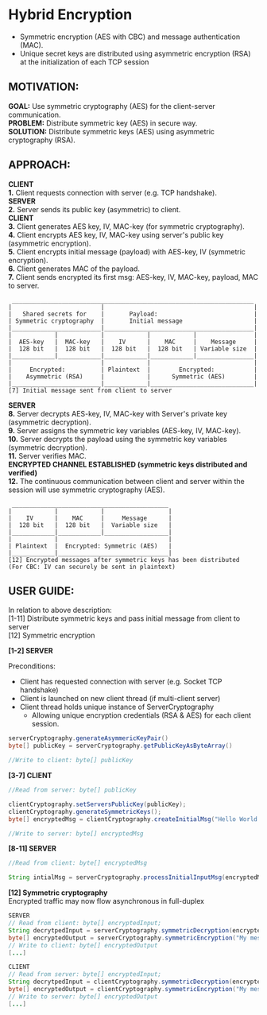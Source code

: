# Hybrid Encryption
- Symmetric encryption (AES with CBC) and message authentication (MAC).
- Unique secret keys are distributed using asymmetric encryption (RSA) at the initialization of each TCP session

## MOTIVATION:

**GOAL:**    Use symmetric cryptography (AES) for the client-server communication.</br>
**PROBLEM:**  Distribute symmetric key (AES) in secure way.</br>
**SOLUTION:** Distribute symmetric keys (AES) using asymmetric cryptography (RSA).</br>

## APPROACH:
          
**CLIENT**</br>
**1.** Client requests connection with server (e.g. TCP handshake).</br>
**SERVER**</br>
**2.** Server sends its public key (asymmetric) to client.</br>
**CLIENT**</br>
**3.** Client generates AES key, IV, MAC-key (for symmetric cryptography).</br>
**4.** Client encrypts AES key, IV, MAC-key using server's public key (asymmetric encryption).</br>
**5.** Client encrypts initial message (payload) with AES-key, IV (symmetric encryption).</br>
**6.** Client generates MAC of the payload.</br>
**7.** Client sends encrypted its first msg: AES-key, IV, MAC-key, payload, MAC to server.</br>
```
 ____________________________________________________________________
|                         |                                          |
|   Shared secrets for    |       Payload:                           |
| Symmetric cryptography  |       Initial message                    |
|_________________________|__________________________________________|
|            |            |            |            |                |
|  AES-key   |  MAC-key   |    IV      |    MAC     |    Message     |
|  128 bit   |  128 bit   |  128 bit   |  128 bit   | Variable size  |
|____________|____________|____________|____________|________________|
|                         |            |                             |
|     Encrypted:          | Plaintext  |        Encrypted:           |
|    Asymmetric (RSA)     |            |      Symmetric (AES)        |
|_________________________|____________|_____________________________|
[7] Initial message sent from client to server
``` 
**SERVER**</br>
**8.** Server decrypts AES-key, IV, MAC-key with Server's private key (asymmetric decryption).</br>
**9.** Server assigns the symmetric key variables (AES-key, IV, MAC-key).</br>
**10.** Server decrypts the payload using the symmetric key variables (symmetric decryption).</br>
**11.** Server verifies MAC.</br>
**ENCRYPTED CHANNEL ESTABLISHED (symmetric keys distributed and verified)**</br>
**12.** The continuous communication between client and server within the session will use symmetric cryptography (AES).</br>
``` 
 ____________________________________________
|            |            |                  |
|    IV      |    MAC     |     Message      |
|  128 bit   |  128 bit   |  Variable size   |
|____________|____________|__________________|
|            |                               |
| Plaintext  |  Encrypted: Symmetric (AES)   |
|____________|_______________________________|
[12] Encrypted messages after symmetric keys has been distributed
(For CBC: IV can securely be sent in plaintext)
```
## USER GUIDE:

In relation to above description:</br>
[1-11] Distribute symmetric keys and pass initial message from client to server</br>
[12] Symmetric encryption

**[1-2] SERVER**

Preconditions: 
- Client has requested connection with server (e.g. Socket TCP handshake)
- Client is launched on new client thread (if multi-client server)
- Client thread holds unique instance of ServerCryptography
  - Allowing unique encryption credentials (RSA & AES) for each client session.
```java
serverCryptography.generateAsymmericKeyPair()
byte[] publicKey = serverCryptography.getPublicKeyAsByteArray()

//Write to client: byte[] publicKey
```

**[3-7] CLIENT**
```java
//Read from server: byte[] publicKey

clientCryptography.setServersPublicKey(publicKey);
clientCryptography.generateSymmetricKeys();
byte[] encryptedMsg = clientCryptography.createInitialMsg("Hello World!");

//Write to server: byte[] encryptedMsg
```

**[8-11] SERVER**


```java
//Read from client: byte[] encryptedMsg

String intialMsg = serverCryptography.processInitialInputMsg(encryptedMsg);
```

**[12] Symmetric cryptography**</br>
Encrypted traffic may now flow asynchronous in full-duplex

```java
SERVER
// Read from client: byte[] encryptedInput;
String decrytpedInput = serverCryptography.symmetricDecryption(encryptedInput);
byte[] encryptedOutput = serverCryptography.symmetricEncryption("My message");
// Write to client: byte[] encryptedOutput
[...]

CLIENT
// Read from server: byte[] encryptedInput;
String decrytpedInput = clientCryptography.symmetricDecryption(encryptedInput);
byte[] encryptedOutput = clientCryptography.symmetricEncryption("My message");
// Write to server: byte[] encryptedOutput
[...]

```
